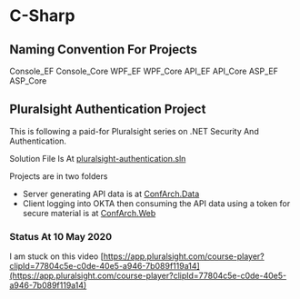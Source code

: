 # C-Sharp

## Naming Convention For Projects

Console_EF
Console_Core
WPF_EF
WPF_Core
API_EF
API_Core
ASP_EF
ASP_Core



## Pluralsight Authentication Project

This is following a paid-for Pluralsight series on .NET Security And Authentication.

Solution File Is At [pluralsight-authentication.sln](./pluralsight-authentication.sln)

Projects are in two folders

- Server generating API data is at [ConfArch.Data](ConfArch.Data)
- Client logging into OKTA then consuming the API data using a token for secure material is at [ConfArch.Web](ConfArch.Web)

### Status At 10 May 2020

I am stuck on this video [https://app.pluralsight.com/course-player?clipId=77804c5e-c0de-40e5-a946-7b089f119a14](https://app.pluralsight.com/course-player?clipId=77804c5e-c0de-40e5-a946-7b089f119a14)